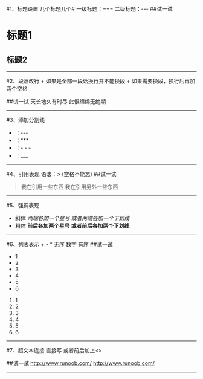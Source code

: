 #1、标题设置
    几个标题几个#
    一级标题：===
    二级标题：---
##试一试

标题1
===
标题2
---

---
#2、段落改行
    + 如果是全部一段话换行并不能换段
    + 如果需要换段，换行后再加两个空格

##试一试
天长地久有时尽
此恨绵绵无绝期

---
#3、添加分割线
+ ：---
+ ：***
+ ：- - - 
+ ：___

---
#4、引用表现
    语法：> (空格不能忘)
##试一试
> 我在引用一些东西
> 我在引用另外一些东西

---
#5、强调表现
+ 斜体
  *两端各加一个星号*
  _或者两端各加一个下划线_
+ 粗体
  **前后各加两个星号**
  __或者前后各加两个下划线__
---

#6、列表表示
    + - * 无序
    数字  有序
##试一试
- 1
- 2
- 3
- 4
- 5
- 6
  
1. 1
2. 2
3. 3
4. 4
5. 5
6. 6

---
#7、超文本连接
    直接写
    或者前后加上<>

##试一试
http://www.runoob.com/
<http://www.runoob.com/>

---


